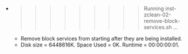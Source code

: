 * >>>>>>>>> Running inst-zclean-02-remove-block-services.sh ...
  * Remove block services from starting after they are being installed.
  * Disk size = 6448616K. Space Used = 0K. Runtime = 00:00:00:01.
